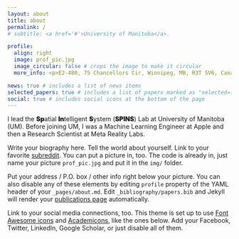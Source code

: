 ```yaml
---
layout: about
title: about
permalink: /
# subtitle: <a href='#'>University of Manitoba</a>.

profile:
  align: right
  image: prof_pic.jpg
  image_circular: false # crops the image to make it circular
  more_info: <p>E2-480, 75 Chancellors Cir, Winnipeg, MB, R3T 5V6, Canada</p>

news: true # includes a list of news items
selected_papers: true # includes a list of papers marked as "selected={true}"
social: true # includes social icons at the bottom of the page
---
```


I lead the <strong style="font-weight: 900;">Sp</strong>atial <strong style="font-weight: 900;">In</strong>telligent <strong style="font-weight: 900;">S</strong>ystem (<strong style="font-weight: 900;">SPINS</strong>) Lab at University of Manitoba (UM). Before joining UM, I was a Machine Learning Engineer at Apple and then a Research Scientist at Meta Reality Labs.

Write your biography here. Tell the world about yourself. Link to your favorite [subreddit](http://reddit.com). You can put a picture in, too. The code is already in, just name your picture `prof_pic.jpg` and put it in the `img/` folder.

Put your address / P.O. box / other info right below your picture. You can also disable any of these elements by editing `profile` property of the YAML header of your `_pages/about.md`. Edit `_bibliography/papers.bib` and Jekyll will render your [publications page](/al-folio/publications/) automatically.

Link to your social media connections, too. This theme is set up to use [Font Awesome icons](https://fontawesome.com/) and [Academicons](https://jpswalsh.github.io/academicons/), like the ones below. Add your Facebook, Twitter, LinkedIn, Google Scholar, or just disable all of them.